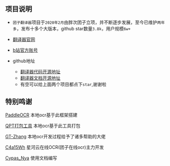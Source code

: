 ## 项目说明
- `团子翻译器`项目于`2020年2月`由胖次团子立项，并不断逐步发展，至今已维护`两年多`，发布十多个大版本，github star数量`3.8k`，用户规模`6w+`

- [翻译器官网](https://translator.dango.cloud)
- [b站官方账号](https://space.bilibili.com/227927)
- github地址
  - [翻译器代码开源地址](https://github.com/PantsuDango/Dango-Translator)
  - [翻译器文档开源地址](https://github.com/Cypas/translator_docs)
  - 有空可以给上面两个项目都点下`star`,谢谢啦


## 特别鸣谢

[PaddleOCR](https://github.com/PaddlePaddle/PaddleOCR)  本地ocr基于此框架搭建

[QPT打包工具](https://github.com/GT-ZhangAcer/QPT)  本地ocr基于此工具打包

[GT-Zhang](https://github.com/GT-ZhangAcer) 本地ocr开发过程给予了诸多帮助的大佬

[C4a15Wh](https://c4a15wh.cn) 星河云在线OCR(团子在线ocr)主力开发

[Cypas_Nya](https://blog.ayano.top) 使用文档编写